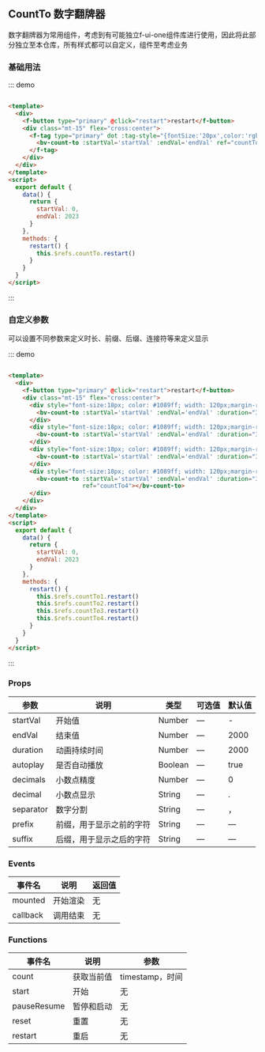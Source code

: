 ## CountTo 数字翻牌器

数字翻牌器为常用组件，考虑到有可能独立f-ui-one组件库进行使用，因此将此部分独立至本仓库，所有样式都可以自定义，组件至考虑业务

### 基础用法

::: demo

```html

<template>
  <div>
    <f-button type="primary" @click="restart">restart</f-button>
    <div class="mt-15" flex="cross:center">
      <f-tag type="primary" dot :tag-style="{fontSize:'20px',color:'rgba(255,255,255,.65)'}">
        <bv-count-to :startVal='startVal' :endVal='endVal' ref="countTo"></bv-count-to>
      </f-tag>
    </div>
  </div>
</template>
<script>
  export default {
    data() {
      return {
        startVal: 0,
        endVal: 2023
      }
    },
    methods: {
      restart() {
        this.$refs.countTo.restart()
      }
    }
  }
</script>
```

:::

### 自定义参数

可以设置不同参数来定义时长、前缀、后缀、连接符等来定义显示

::: demo

```html

<template>
  <div>
    <f-button type="primary" @click="restart">restart</f-button>
    <div class="mt-15" flex="cross:center">
      <div style="font-size:18px; color: #1089ff; width: 120px;margin-right:16px;">
        <bv-count-to :startVal='startVal' :endVal='endVal' :duration="3000" ref="countTo1"></bv-count-to>
      </div>
      <div style="font-size:18px; color: #1089ff; width: 120px;margin-right:16px;">
        <bv-count-to :startVal='startVal' :endVal='endVal' :duration="3000" :decimals="2" ref="countTo2"></bv-count-to>
      </div>
      <div style="font-size:18px; color: #1089ff; width: 120px;margin-right:16px;">
        <bv-count-to :startVal='startVal' :endVal='endVal' :duration="3000" separator="" ref="countTo3"></bv-count-to>
      </div>
      <div style="font-size:18px; color: #1089ff; width: 120px;margin-right:16px;">
        <bv-count-to :startVal='startVal' :endVal='endVal' :duration="3000" prefix="$" suffix="美金"
                     ref="countTo4"></bv-count-to>
      </div>
    </div>
  </div>
</template>
<script>
  export default {
    data() {
      return {
        startVal: 0,
        endVal: 2023
      }
    },
    methods: {
      restart() {
        this.$refs.countTo1.restart()
        this.$refs.countTo2.restart()
        this.$refs.countTo3.restart()
        this.$refs.countTo4.restart()
      }
    }
  }
</script>
```

:::

### Props

| 参数      | 说明    | 类型      | 可选值       | 默认值   |
|---------- |-------- |---------- |-------------  |-------- |
| startVal   | 开始值   | Number  |    —       |    -   |
| endVal     | 结束值   | Number  |    —       |    2000    |
| duration   | 动画持续时间   | Number  |   —   |    2000      |
| autoplay     | 是否自动播放   | Boolean  |   —     |    true    |
| decimals     | 小数点精度   | Number  |   —    |    0    |
| decimal     | 小数点显示   | String  |   —    |    .    |
| separator     | 数字分割   | String  |   —    |    ，    |
| prefix     | 前缀，用于显示之前的字符   | String  |   —    |    —   |
| suffix     | 后缀，用于显示之后的字符   | String  |   —    |    —   |

### Events

| 事件名      | 说明    | 返回值      |
|---------- |-------- |---------- |
| mounted     | 开始渲染   | 无  |
| callback  | 调用结束   | 无  |

### Functions

| 事件名      | 说明    | 参数      |
|---------- |-------- |---------- |
| count     | 获取当前值   | timestamp，时间  |
| start   | 开始   | 无  |
| pauseResume   | 暂停和启动   | 无  |
| reset   | 重置   | 无  |
| restart   | 重启   | 无  |
